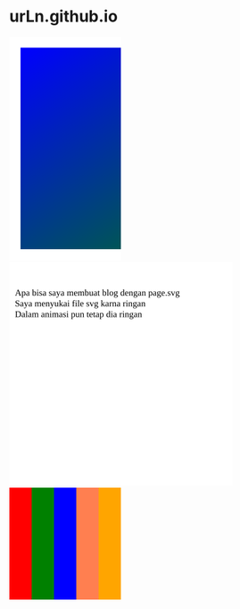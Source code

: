 # urLn.github.io
<picture>
<source srcset="svg/bgr.svg" type="image/svg+xml">
<img src="svg/bgr.svg" alt="Home">
</picture>
<picture>
<source srcset="new.svg" type="image/svg+xml">
<img src="new.svg" alt="Home">
</picture>
<picture>
<source srcset="svg/base.svg" type="image/svg+xml">
<img src="svg/base.svg" alt="Home">
</picture>
